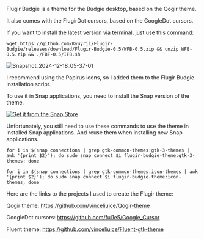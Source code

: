 Flugir Budgie is a theme for the Budgie desktop, based on the Qogir theme.

It also comes with the FlugirDot cursors, based on the GoogleDot cursors.

If you want to install the latest version via terminal, just use this command:

``` wget https://github.com/Kyuyrii/Flugir-Budgie/releases/download/Flugir-Budgie-0.5/WFB-0.5.zip && unzip WFB-0.5.zip && ./FBF-0.5/IFB.sh ```

![Snapshot_2024-12-18_05-37-01](https://github.com/user-attachments/assets/b45f5cf0-be63-4afb-8d59-f7eb9be1facf)

I recommend using the Papirus icons, so I added them to the Flugir Budgie installation script.

To use it in Snap applications, you need to install the Snap version of the theme.

<a href="https://snapcraft.io/flugir-budgie-theme">
  <img alt="Get it from the Snap Store" src="https://snapcraft.io/en/dark/install.svg" />
</a>

Unfortunately, you still need to use these commands to use the theme in installed Snap applications.
And reuse them when installing new Snap applications.

``` for i in $(snap connections | grep gtk-common-themes:gtk-3-themes | awk '{print $2}'); do sudo snap connect $i flugir-budgie-theme:gtk-3-themes; done ```

``` for i in $(snap connections | grep gtk-common-themes:icon-themes | awk '{print $2}'); do sudo snap connect $i flugir-budgie-theme:icon-themes; done ```

Here are the links to the projects I used to create the Flugir theme:

Qogir theme: https://github.com/vinceliuice/Qogir-theme

GoogleDot cursors: https://github.com/ful1e5/Google_Cursor

Fluent theme: https://github.com/vinceliuice/Fluent-gtk-theme
